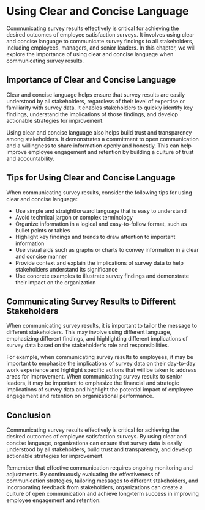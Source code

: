 # Using Clear and Concise Language

Communicating survey results effectively is critical for achieving the desired outcomes of employee satisfaction surveys. It involves using clear and concise language to communicate survey findings to all stakeholders, including employees, managers, and senior leaders. In this chapter, we will explore the importance of using clear and concise language when communicating survey results.

Importance of Clear and Concise Language
----------------------------------------

Clear and concise language helps ensure that survey results are easily understood by all stakeholders, regardless of their level of expertise or familiarity with survey data. It enables stakeholders to quickly identify key findings, understand the implications of those findings, and develop actionable strategies for improvement.

Using clear and concise language also helps build trust and transparency among stakeholders. It demonstrates a commitment to open communication and a willingness to share information openly and honestly. This can help improve employee engagement and retention by building a culture of trust and accountability.

Tips for Using Clear and Concise Language
-----------------------------------------

When communicating survey results, consider the following tips for using clear and concise language:

* Use simple and straightforward language that is easy to understand
* Avoid technical jargon or complex terminology
* Organize information in a logical and easy-to-follow format, such as bullet points or tables
* Highlight key findings and trends to draw attention to important information
* Use visual aids such as graphs or charts to convey information in a clear and concise manner
* Provide context and explain the implications of survey data to help stakeholders understand its significance
* Use concrete examples to illustrate survey findings and demonstrate their impact on the organization

Communicating Survey Results to Different Stakeholders
------------------------------------------------------

When communicating survey results, it is important to tailor the message to different stakeholders. This may involve using different language, emphasizing different findings, and highlighting different implications of survey data based on the stakeholder's role and responsibilities.

For example, when communicating survey results to employees, it may be important to emphasize the implications of survey data on their day-to-day work experience and highlight specific actions that will be taken to address areas for improvement. When communicating survey results to senior leaders, it may be important to emphasize the financial and strategic implications of survey data and highlight the potential impact of employee engagement and retention on organizational performance.

Conclusion
----------

Communicating survey results effectively is critical for achieving the desired outcomes of employee satisfaction surveys. By using clear and concise language, organizations can ensure that survey data is easily understood by all stakeholders, build trust and transparency, and develop actionable strategies for improvement.

Remember that effective communication requires ongoing monitoring and adjustments. By continuously evaluating the effectiveness of communication strategies, tailoring messages to different stakeholders, and incorporating feedback from stakeholders, organizations can create a culture of open communication and achieve long-term success in improving employee engagement and retention.
